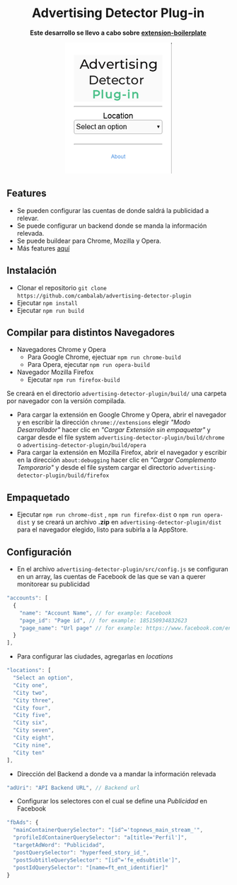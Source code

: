 <div align="center">
  <h1>
    Advertising Detector Plug-in  
  </h1>
  <p>
    <strong>Este desarrollo se llevo a cabo sobre <a href="https://github.com/EmailThis/extension-boilerplate">extension-boilerplate</a> </strong>
  </p>
  <img src="./Documentation/images/plugin.png" alt="advertising detector plugin">
</div>

## Features  
  + Se pueden configurar las cuentas de donde saldrá la publicidad a relevar.  
  + Se puede configurar un backend donde se manda la información relevada.
  + Se puede buildear para Chrome, Mozilla y Opera.
  + Más features [aquí](https://github.com/EmailThis/extension-boilerplate#features)  

## Instalación  
  + Clonar el repositorio  ```git clone https://github.com/cambalab/advertising-detector-plugin ```  
  + Ejecutar ```npm install```  
  + Ejecutar ```npm run build```

## Compilar para distintos Navegadores  
  + Navegadores Chrome y Opera
    - Para Google Chrome, ejectuar ```npm run chrome-build```   
    - Para Opera, ejecutar ```npm run opera-build```  
  + Navegador Mozilla Firefox
    - Ejecutar ```npm run firefox-build```  

  Se creará en el directorio ```advertising-detector-plugin/build/``` una carpeta por navegador con la versión compilada.  
  + Para cargar la extensión en Google Chrome y Opera, abrir el navegador y en escribir la dirección ```chrome://extensions``` elegir *"Modo Desarrollador"* hacer clic en *"Cargar Extensión sin empaquetar"* y cargar desde el file system ```advertising-detector-plugin/build/chrome``` o ```advertising-detector-plugin/build/opera```  
  + Para cargar la extensión en Mozilla Firefox, abrir el navegador y escribir en la dirección ```about:debugging``` hacer clic en *"Cargar Complemento Temporario"* y desde el file system cargar el directorio ```advertising-detector-plugin/build/firefox```

## Empaquetado  
  + Ejecutar ```npm run chrome-dist``` , ```npm run firefox-dist``` o ```npm run opera-dist``` y se creará un archivo **.zip** en ```advertising-detector-plugin/dist``` para el navegador elegido, listo para subirla a la AppStore.

## Configuración    
  + En el archivo `advertising-detector-plugin/src/config.js` se configuran en un array, las cuentas de Facebook de las que se van a querer monitorear su publicidad  

  ```javascript
  "accounts": [
    {
      "name": "Account Name", // for example: Facebook
      "page_id": "Page id", // for example: 185150934832623
      "page_name": "Url page" // for example: https://www.facebook.com/enespanol/
    }
  ],
  ```  

  + Para configurar las ciudades, agregarlas en *locations*  

  ```javascript
  "locations": [
    "Select an option",
    "City one",
    "City two",
    "City three",
    "City four",
    "City five",
    "City six",
    "City seven",
    "City eight",
    "City nine",
    "City ten"
  ],
  ```  

  + Dirección del Backend a donde va a mandar la información relevada  

  ```javascript
  "adUri": "API Backend URL", // Backend url
  ```  

  + Configurar los selectores con el cual se define una *Publicidad* en Facebook  

  ```javascript
  "fbAds": {
    "mainContainerQuerySelector": "[id^='topnews_main_stream_'",
    "profileIdContainerQuerySelector": "a[title='Perfil']",
    "targetAdWord": "Publicidad",
    "postQuerySelector": "hyperfeed_story_id_",
    "postSubtitleQuerySelector": "[id^='fe_edsubtitle']",
    "postIdQuerySelector": "[name=ft_ent_identifier]"
  }
  ```
